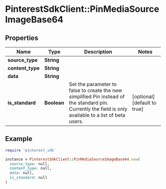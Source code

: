 # PinterestSdkClient::PinMediaSourceImageBase64

## Properties

| Name | Type | Description | Notes |
| ---- | ---- | ----------- | ----- |
| **source_type** | **String** |  |  |
| **content_type** | **String** |  |  |
| **data** | **String** |  |  |
| **is_standard** | **Boolean** | Set the parameter to false to create the new simplified Pin instead of the standard pin. Currently the field is only available to a list of beta users. | [optional][default to true] |

## Example

```ruby
require 'pinterest_sdk'

instance = PinterestSdkClient::PinMediaSourceImageBase64.new(
  source_type: null,
  content_type: null,
  data: null,
  is_standard: null
)
```

